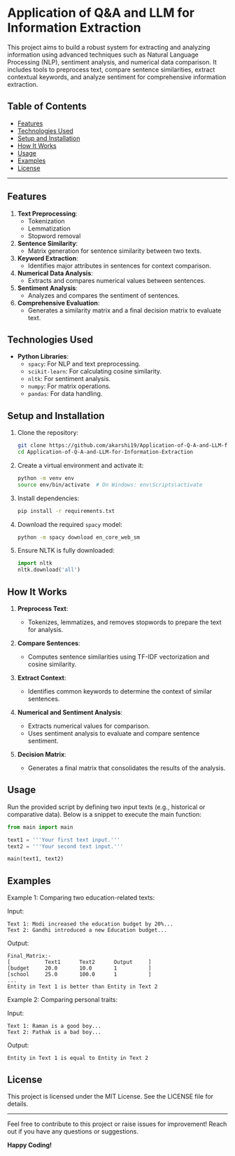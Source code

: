 # Application of Q&A and LLM for Information Extraction

This project aims to build a robust system for extracting and analyzing information using advanced techniques such as Natural Language Processing (NLP), sentiment analysis, and numerical data comparison. It includes tools to preprocess text, compare sentence similarities, extract contextual keywords, and analyze sentiment for comprehensive information extraction.

## Table of Contents

- [Features](#features)
- [Technologies Used](#technologies-used)
- [Setup and Installation](#setup-and-installation)
- [How It Works](#how-it-works)
- [Usage](#usage)
- [Examples](#examples)
- [License](#license)

---

## Features

1. **Text Preprocessing**:
   - Tokenization
   - Lemmatization
   - Stopword removal
2. **Sentence Similarity**:
   - Matrix generation for sentence similarity between two texts.
3. **Keyword Extraction**:
   - Identifies major attributes in sentences for context comparison.
4. **Numerical Data Analysis**:
   - Extracts and compares numerical values between sentences.
5. **Sentiment Analysis**:
   - Analyzes and compares the sentiment of sentences.
6. **Comprehensive Evaluation**:
   - Generates a similarity matrix and a final decision matrix to evaluate text.

## Technologies Used

- **Python Libraries**:
  - `spacy`: For NLP and text preprocessing.
  - `scikit-learn`: For calculating cosine similarity.
  - `nltk`: For sentiment analysis.
  - `numpy`: For matrix operations.
  - `pandas`: For data handling.

## Setup and Installation

1. Clone the repository:

   ```bash
   git clone https://github.com/akarshi19/Application-of-Q-A-and-LLM-for-Information-Extraction.git
   cd Application-of-Q-A-and-LLM-for-Information-Extraction
   ```

2. Create a virtual environment and activate it:

   ```bash
   python -m venv env
   source env/bin/activate  # On Windows: env\Scripts\activate
   ```

3. Install dependencies:

   ```bash
   pip install -r requirements.txt
   ```

4. Download the required `spacy` model:

   ```bash
   python -m spacy download en_core_web_sm
   ```

5. Ensure NLTK is fully downloaded:

   ```python
   import nltk
   nltk.download('all')
   ```

## How It Works

1. **Preprocess Text**:

   - Tokenizes, lemmatizes, and removes stopwords to prepare the text for analysis.

2. **Compare Sentences**:

   - Computes sentence similarities using TF-IDF vectorization and cosine similarity.

3. **Extract Context**:

   - Identifies common keywords to determine the context of similar sentences.

4. **Numerical and Sentiment Analysis**:

   - Extracts numerical values for comparison.
   - Uses sentiment analysis to evaluate and compare sentence sentiment.

5. **Decision Matrix**:

   - Generates a final matrix that consolidates the results of the analysis.

## Usage

Run the provided script by defining two input texts (e.g., historical or comparative data). Below is a snippet to execute the main function:

```python
from main import main

text1 = '''Your first text input.'''
text2 = '''Your second text input.'''

main(text1, text2)
```

## Examples

Example 1: Comparing two education-related texts:

Input:

```plaintext
Text 1: Modi increased the education budget by 20%...
Text 2: Gandhi introduced a new Education budget...
```

Output:

```plaintext
Final_Matrix:-
[           Text1      Text2      Output     ]
[budget     20.0       10.0       1          ]
[school     25.0       100.0      1          ]
...
Entity in Text 1 is better than Entity in Text 2
```

Example 2: Comparing personal traits:

Input:

```plaintext
Text 1: Raman is a good boy...
Text 2: Pathak is a bad boy...
```

Output:

```plaintext
Entity in Text 1 is equal to Entity in Text 2
```

## License

This project is licensed under the MIT License. See the LICENSE file for details.

---

Feel free to contribute to this project or raise issues for improvement! Reach out if you have any questions or suggestions.

**Happy Coding!**




